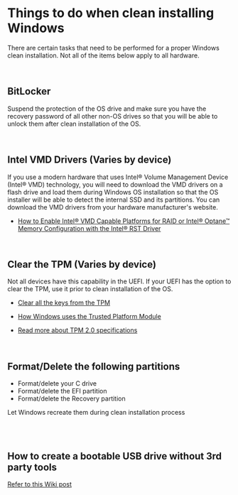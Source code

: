 # Things to do when clean installing Windows

There are certain tasks that need to be performed for a proper Windows clean installation. Not all of the items below apply to all hardware.

<br>

## BitLocker

Suspend the protection of the OS drive and make sure you have the recovery password of all other non-OS drives so that you will be able to unlock them after clean installation of the OS.

<br>

## Intel VMD Drivers (Varies by device)

If you use a modern hardware that uses Intel® Volume Management Device (Intel® VMD) technology, you will need to download the VMD drivers on a flash drive and load them during Windows OS installation so that the OS installer will be able to detect the internal SSD and its partitions. You can download the VMD drivers from your hardware manufacturer's website.

* [How to Enable Intel® VMD Capable Platforms for RAID or Intel® Optane™ Memory Configuration with the Intel® RST Driver](https://www.intel.com/content/www/us/en/support/articles/000057787/memory-and-storage/intel-optane-memory.html)

<br>

## Clear the TPM (Varies by device)

Not all devices have this capability in the UEFI. If your UEFI has the option to clear the TPM, use it prior to clean installation of the OS.

* [Clear all the keys from the TPM](https://learn.microsoft.com/en-us/windows/security/information-protection/tpm/initialize-and-configure-ownership-of-the-tpm#clear-all-the-keys-from-the-tpm)

* [How Windows uses the Trusted Platform Module](https://learn.microsoft.com/en-us/windows/security/information-protection/tpm/how-windows-uses-the-tpm)

* [Read more about TPM 2.0 specifications](https://trustedcomputinggroup.org/wp-content/uploads/PC-Client-Specific-Platform-TPM-Profile-for-TPM-2p0-v1p05p_r14_pub.pdf)

<br>

## Format/Delete the following partitions

* Format/delete your C drive
* Format/delete the EFI partition
* Format/delete the Recovery partition

Let Windows recreate them during clean installation process

<br>

<br>

## How to create a bootable USB drive without 3rd party tools

[Refer to this Wiki post](https://github.com/HotCakeX/Harden-Windows-Security/wiki/Create-Bootable-USB-flash-drive-with-no-3rd-party-tools)

<br>
